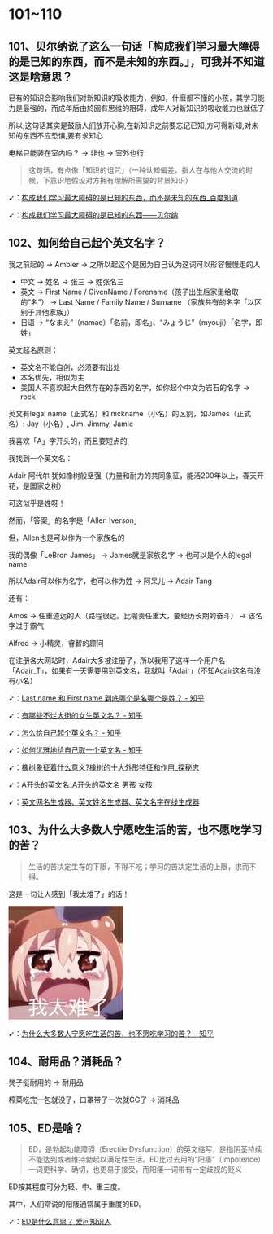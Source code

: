 # 101~110

## 101、贝尔纳说了这么一句话「构成我们学习最大障碍的是已知的东西，而不是未知的东西。」，可我并不知道这是啥意思？

已有的知识会影响我们对新知识的吸收能力，例如，什麽都不懂的小孩，其学习能力是最强的，而成年后由於固有思维的阻碍，成年人对新知识的吸收能力也就低了

所以,这句话其实是鼓励人们放开心胸,在新知识之前要忘记已知,方可得新知,对未知的东西不应恐惧,要有求知心

电梯只能装在室内吗？ -> 非也 -> 室外也行

> 这句话，有点像「知识的诅咒」（一种认知偏差，指人在与他人交流的时候，下意识地假设对方拥有理解所需要的背景知识）

➹：[构成我们学习最大障碍的是已知的东西，而不是未知的东西_百度知道](https://zhidao.baidu.com/question/55260394.html)

➹：[构成我们学习最大障碍的是已知的东西——贝尔纳](https://www.mingrenzhuan.com/lizhimingyan/2858.html)

## 102、如何给自己起个英文名字？

我之前起的 -> Ambler -> 之所以起这个是因为自己认为这词可以形容慢慢走的人

- 中文 -> 姓名  -> 张三 -> 姓张名三
- 英文 -> First Name / GivenName / Forename（孩子出生后家里给取的“名”） -> Last Name / Family Name / Surname （家族共有的名字「以区别于其他家族」）
- 日语 -> “なまえ”（namae）「名前，即名」、“みょうじ”（myouji）「名字，即姓」

英文起名原则：

- 英文名不能自创，必须要有出处
- 本名优先，相似为主
- 美国人不喜欢起大自然存在的东西的名字，如你起个中文为岩石的名字 -> rock

英文有legal name（正式名）和 nickname（小名）的区别，如James（正式名）: Jay（小名）, Jim, Jimmy, Jamie

我喜欢「A」字开头的，而且要短点的

我找到一个英文名：

Adair	阿代尔	犹如橡树般坚强（力量和耐力的共同象征，能活200年以上，春天开花，是国家之树）

可这似乎是姓呀！

然而，「答案」的名字是「Allen Iverson」

但，Allen也是可以作为一个家族名的

我的偶像「LeBron James」 -> James就是家族名字 -> 也可以是个人的legal name

所以Adair可以作为名字，也可以作为姓 -> 阿呆儿 -> Adair Tang

还有：

Amos -> 任重道远的人（路程很远。比喻责任重大，要经历长期的奋斗） -> 该名字过于霸气

Alfred -> 小精灵，睿智的顾问

在注册各大网站时，Adair大多被注册了，所以我用了这样一个用户名「Adair_T」，如果有一天需要用到英文名，我就叫「Adair」（不知Adair这名有没有小名）


➹：[Last name 和 First name 到底哪个是名哪个是姓？ - 知乎](https://www.zhihu.com/question/20031049)

➹：[有哪些不烂大街的女生英文名？ - 知乎](https://www.zhihu.com/question/40593747)

➹：[怎么给自己起个英文名？ - 知乎](https://www.zhihu.com/question/19621041)

➹：[如何优雅地给自己取一个英文名 - 知乎](https://zhuanlan.zhihu.com/p/21339237)

➹：[橡树象征着什么意义?橡树的十大外形特征和作用_探秘志](http://www.tanmizhi.com/html/5738.html)

➹：[A开头的英文名_A开头的英文名 男孩 女孩](https://en-name.xiao84.com/names/fl_a.html)

➹：[英文网名生成器、英文姓名生成器、英文名字在线生成器](https://www.qmsjmfb.com/en.php)

## 103、为什么大多数人宁愿吃生活的苦，也不愿吃学习的苦？

> 生活的苦决定生存的下限，不得不吃；学习的苦决定生活的上限，求而不得。

这是一句让人感到「我太难了」的话！

![我太难了](assets/img/2020-03-15-13-31-12.png)

➹：[为什么大多数人宁愿吃生活的苦，也不愿吃学习的苦？ - 知乎](https://www.zhihu.com/question/272483562)

## 104、耐用品？消耗品？

凳子挺耐用的 -> 耐用品

榨菜吃完一包就没了，口罩带了一次就GG了 -> 消耗品

## 105、ED是啥？

> ED，是勃起功能障碍（Erectile Dysfunction）的英文缩写，是指阴茎持续不能达到或者维持勃起以满足性生活。ED比过去用的“阳痿”（Impotence）一词更科学、确切，也更易于接受，而阳痿一词带有一定歧视的贬义

ED按其程度可分为轻、中、重三度。

其中，人们常说的阳痿通常属于重度的ED。  

➹：[ED是什么意思？ 爱问知识人](https://iask.sina.com.cn/b/11667832.html)





